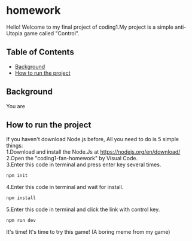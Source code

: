 # homework
Hello! Welcome to my final project of coding1.My project is a simple anti-Utopia game called "Control".
## Table of Contents

- [Background](#background)
- [How to run the project](#how-to-run-the-project)

## Background
You are

## How to run the project
If you haven't download Node.js before, All you need to do is 5 simple things:  
1.Download and install the Node.Js at https://nodejs.org/en/download/  
2.Open the "coding1-fan-homework" by Visual Code.  
3.Enter this code in terminal and press enter key several times.
```sh
npm init
```
4.Enter this code in terminal and wait for install.
```sh
npm install
```
5.Enter this code in terminal and click the link with control key.
```sh
npm run dev
```
It's time! It's time to try this game! (A boring meme from my game)
